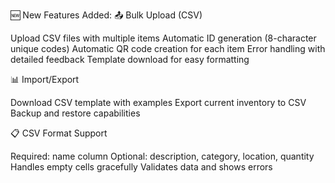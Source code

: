 🆕 New Features Added:
📤 Bulk Upload (CSV)

Upload CSV files with multiple items
Automatic ID generation (8-character unique codes)
Automatic QR code creation for each item
Error handling with detailed feedback
Template download for easy formatting

📊 Import/Export

Download CSV template with examples
Export current inventory to CSV
Backup and restore capabilities

📋 CSV Format Support

Required: name column
Optional: description, category, location, quantity
Handles empty cells gracefully
Validates data and shows errors
